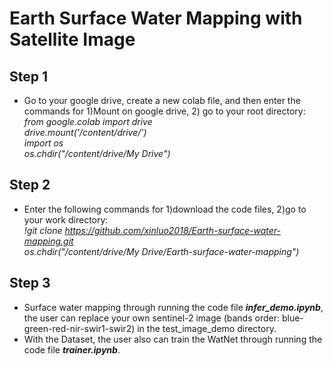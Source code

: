 # Earth Surface Water Mapping with Satellite Image
## Step 1
- Go to your google drive, create a new colab file, and then enter the commands for 1)Mount on google drive, 2) go to your root directory:    
*from google.colab import drive  
drive.mount('/content/drive/')  
import os    
os.chdir("/content/drive/My Drive")*  

## Step 2
-  Enter the following commands for 1)download the code files, 2)go to your work directory:   
*!git clone https://github.com/xinluo2018/Earth-surface-water-mapping.git  
os.chdir("/content/drive/My Drive/Earth-surface-water-mapping")*


## Step 3
- Surface water mapping through running the code file **_infer_demo.ipynb_**, the user can replace your own sentinel-2 image (bands order: blue-green-red-nir-swir1-swir2) in the test_image_demo directory.  
- With the Dataset, the user also can train the WatNet through running the code file **_trainer.ipynb_**.  

